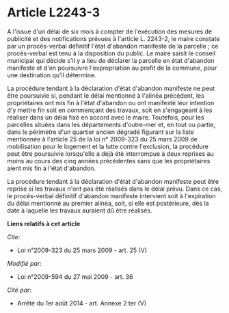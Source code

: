 # Article L2243-3

A l'issue d'un délai de six mois à compter de l'exécution des mesures de publicité et des notifications prévues à l'article
L. 2243-2, le maire constate par un procès-verbal définitif l'état d'abandon manifeste de la parcelle ; ce procès-verbal est
tenu à la disposition du public. Le maire saisit le conseil municipal qui décide s'il y a lieu de déclarer la parcelle en
état d'abandon manifeste et d'en poursuivre l'expropriation au profit de la commune, pour une destination qu'il détermine. 

La procédure tendant à la déclaration d'état d'abandon manifeste ne peut être poursuivie si, pendant le délai mentionné à
l'alinéa précédent, les propriétaires ont mis fin à l'état d'abandon ou ont manifesté leur intention d'y mettre fin soit en
commençant des travaux, soit en s'engageant à les réaliser dans un délai fixé en accord avec le maire. Toutefois, pour les
parcelles situées dans les départements d'outre-mer et, en tout ou partie, dans le périmètre d'un quartier ancien dégradé
figurant sur la liste mentionnée à l'article 25 de la loi n° 2009-323 du 25 mars 2009 de mobilisation pour le logement et la
lutte contre l'exclusion, la procédure peut être poursuivie lorsqu'elle a déjà été interrompue à deux reprises au moins au
cours des cinq années précédentes sans que les propriétaires aient mis fin à l'état d'abandon. 

La procédure tendant à la déclaration d'état d'abandon manifeste peut être reprise si les travaux n'ont pas été réalisés dans
le délai prévu. Dans ce cas, le procès-verbal définitif d'abandon manifeste intervient soit à l'expiration du délai mentionné
au premier alinéa, soit, si elle est postérieure, dès la date à laquelle les travaux auraient dû être réalisés.

**Liens relatifs à cet article**

_Cite_:

  - Loi n°2009-323 du 25 mars 2009 - art. 25 (V)

_Modifié par_:

  - Loi n°2009-594 du 27 mai 2009 - art. 36

_Cité par_:

  - Arrêté du 1er août 2014 - art. Annexe 2 ter (V)
